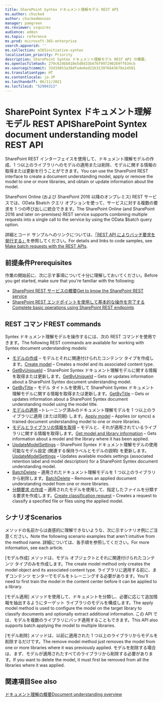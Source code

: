 ```yaml
---
title: SharePoint Syntex ドキュメント理解モデル REST API
ms.author: chucked
author: chuckedmonson
manager: pamgreen
ms.reviewer: ssquires
audience: admin
ms.topic: reference
ms.prod: microsoft-365-enterprise
search.appverid: ''
ms.collection: m365initiative-syntex
localization_priority: Priority
description: SharePoint Syntex ドキュメント理解モデル REST API の概要。
ms.openlocfilehash: 279c624bb818e5d8d33b476f997290269ff634cb
ms.sourcegitcommit: 33d19853a38dfa4e6ed21b313976643670a14581
ms.translationtype: HT
ms.contentlocale: ja-JP
ms.lasthandoff: 06/11/2021
ms.locfileid: "52904313"
---
```

# <a name="sharepoint-syntex-document-understanding-model-rest-api"></a><span data-ttu-id="56d61-103">SharePoint Syntex ドキュメント理解モデル REST API</span><span class="sxs-lookup"><span data-stu-id="56d61-103">SharePoint Syntex document understanding model REST API</span></span>

<span data-ttu-id="56d61-104">SharePoint REST インターフェイスを使用して、ドキュメント理解モデルの作成、1 つ以上のライブラリへのモデルの適用または削除、モデルに関する情報の取得または更新を行うことができます。</span><span class="sxs-lookup"><span data-stu-id="56d61-104">You can use the SharePoint REST interface to create a document understanding model, apply or remove the model to one or more libraries, and obtain or update information about the model.</span></span> 

<span data-ttu-id="56d61-105">SharePoint Online (および SharePoint 2016 以降のオンプレミス) REST サービスでは、OData $batch クエリ オプションを使って、サービスに対する複数の要求を 1 つの呼び出しに統合できます。</span><span class="sxs-lookup"><span data-stu-id="56d61-105">The SharePoint Online (and SharePoint 2016 and later on-premises) REST service supports combining multiple requests into a single call to the service by using the OData $batch query option.</span></span> 

<span data-ttu-id="56d61-106">詳細とコード サンプルへのリンクについては、[「REST API によりバッチ要求を発行する」](/sharepoint/dev/sp-add-ins/make-batch-requests-with-the-rest-apis.md)を参照してください。</span><span class="sxs-lookup"><span data-stu-id="56d61-106">For details and links to code samples, see [Make batch requests with the REST APIs](/sharepoint/dev/sp-add-ins/make-batch-requests-with-the-rest-apis.md).</span></span>

## <a name="prerequisites"></a><span data-ttu-id="56d61-107">前提条件</span><span class="sxs-lookup"><span data-stu-id="56d61-107">Prerequisites</span></span>

<span data-ttu-id="56d61-108">作業の開始前に、次に示す事項について十分に理解しておいてください。</span><span class="sxs-lookup"><span data-stu-id="56d61-108">Before you get started, make sure that you're familiar with the following:</span></span>

- [<span data-ttu-id="56d61-109">SharePoint REST サービスの概要</span><span class="sxs-lookup"><span data-stu-id="56d61-109">Get to know the SharePoint REST service</span></span>](/sharepoint/dev/sp-add-ins/get-to-know-the-sharepoint-rest-service.md) 
- [<span data-ttu-id="56d61-110">SharePoint REST エンドポイントを使用して基本的な操作を完了する</span><span class="sxs-lookup"><span data-stu-id="56d61-110">Complete basic operations using SharePoint REST endpoints</span></span>](/sharepoint/dev/sp-add-ins/complete-basic-operations-using-sharepoint-rest-endpoints.md)

## <a name="rest-commands"></a><span data-ttu-id="56d61-111">REST コマンド</span><span class="sxs-lookup"><span data-stu-id="56d61-111">REST commands</span></span>

<span data-ttu-id="56d61-112">Syntex ドキュメント理解モデルを操作するには、次の REST コマンドを使用できます。</span><span class="sxs-lookup"><span data-stu-id="56d61-112">The following REST commands are available for working with Syntex document understanding models:</span></span>

- <span data-ttu-id="56d61-113">[モデルの作成](rest-createmodel-method.md) – モデルとそれに関連付けられたコンテンツ タイプを作成します。</span><span class="sxs-lookup"><span data-stu-id="56d61-113">[Create model](rest-createmodel-method.md) – Creates a model and its associated content type.</span></span>
- <span data-ttu-id="56d61-114">[GetByUniqueId](rest-getbyuniqueid-method.md) – SharePoint Syntex ドキュメント理解モデルに関する情報を取得または更新します。</span><span class="sxs-lookup"><span data-stu-id="56d61-114">[GetByUniqueId](rest-getbyuniqueid-method.md) – Gets or updates information about a SharePoint Syntex document understanding model.</span></span>
- <span data-ttu-id="56d61-115">[GetByTitle](rest-getbytitle-method.md) – モデル タイトルを使用して SharePoint Syntex ドキュメント理解モデルに関する情報を取得または更新します。</span><span class="sxs-lookup"><span data-stu-id="56d61-115">[GetByTitle](rest-getbytitle-method.md) – Gets or updates information about a SharePoint Syntex document understanding model using the model title.</span></span>
- <span data-ttu-id="56d61-116">[モデルの適用](rest-applymodel-method.md) –トレーニング済みのドキュメント理解モデルを 1 つ以上のライブラリに適用 (または同期) します。</span><span class="sxs-lookup"><span data-stu-id="56d61-116">[Apply model](rest-applymodel-method.md) – Applies (or syncs) a trained document understanding model to one or more libraries.</span></span>
- <span data-ttu-id="56d61-117">[モデルとライブラリの情報を取得](rest-getmodelandlibraryinfo.md) – モデルと、それが適用されているライブラリに関する情報を取得します。</span><span class="sxs-lookup"><span data-stu-id="56d61-117">[Get model and library information](rest-getmodelandlibraryinfo.md) – Gets information about a model and the library where it has been applied.</span></span>
- <span data-ttu-id="56d61-118">[UpdateModelSettings](rest-updatemodelsettings-method.md) – SharePoint Syntex ドキュメント理解モデルの使用可能なモデル設定 (関連する保持ラベルとモデルの説明) を更新します。</span><span class="sxs-lookup"><span data-stu-id="56d61-118">[UpdateModelSettings](rest-updatemodelsettings-method.md) – Updates available models settings (associated retention label and model description) for a SharePoint Syntex document understanding model.</span></span>
- <span data-ttu-id="56d61-119">[BatchDelete](rest-batchdelete-method.md) – 適用されたドキュメント理解モデルを 1 つ以上のライブラリから削除します。</span><span class="sxs-lookup"><span data-stu-id="56d61-119">[BatchDelete](rest-batchdelete-method.md) – Removes an applied document understanding model from one or more libraries.</span></span>
- <span data-ttu-id="56d61-120">[分類要求 の作成](rest-createclassificationrequest.md) – 適用されたモデルを使用して、指定したファイルを分類する要求を作成します。</span><span class="sxs-lookup"><span data-stu-id="56d61-120">[Create classification request](rest-createclassificationrequest.md) – Creates a request to classify a specified file or files using the applied model.</span></span>

## <a name="scenarios"></a><span data-ttu-id="56d61-121">シナリオ</span><span class="sxs-lookup"><span data-stu-id="56d61-121">Scenarios</span></span>

<span data-ttu-id="56d61-122">メソッドの名前からは直感的に理解できないような、次に示すシナリオ例にご注意ください。</span><span class="sxs-lookup"><span data-stu-id="56d61-122">Note the following scenario examples that aren't intuitive from the method name.</span></span> <span data-ttu-id="56d61-123">詳細については、各手順を参照してください。</span><span class="sxs-lookup"><span data-stu-id="56d61-123">For more information, see each article.</span></span>

<span data-ttu-id="56d61-124">[モデル作成] メソッドは、モデル オブジェクトとそれに関連付けられたコンテンツ タイプのみを作成します。</span><span class="sxs-lookup"><span data-stu-id="56d61-124">The create model method only creates the model object and its associated content type.</span></span> <span data-ttu-id="56d61-125">ライブラリに適用する前に、まずコンテンツ センターでモデルをトレーニングする必要があります。</span><span class="sxs-lookup"><span data-stu-id="56d61-125">You'll need to first train the model in the content center before it can be applied to a library.</span></span>

<span data-ttu-id="56d61-126">[モデル適用] メソッドを使用して、ドキュメントを分類し、必要に応じて追加情報を抽出するようにターゲット ライブラリのモデルを構成します。</span><span class="sxs-lookup"><span data-stu-id="56d61-126">The apply model method is used to configure the model on the target library to classify documents and optionally extract additional information.</span></span> <span data-ttu-id="56d61-127">この API では、モデルを複数のライブラリにバッチ適用することもできます。</span><span class="sxs-lookup"><span data-stu-id="56d61-127">This API also supports batch applying the model to multiple libraries.</span></span>

<span data-ttu-id="56d61-128">[モデル削除] メソッドは、以前に適用された 1 つ以上のライブラリからモデルを削除するだけです。</span><span class="sxs-lookup"><span data-stu-id="56d61-128">The remove model method just removes the model from one or more libraries where it was previously applied.</span></span> <span data-ttu-id="56d61-129">モデルを削除する場合は、まず、モデルが適用されたすべてのライブラリから削除する必要があります。</span><span class="sxs-lookup"><span data-stu-id="56d61-129">If you want to delete the model, it must first be removed from all the libraries where it was applied.</span></span>


## <a name="see-also"></a><span data-ttu-id="56d61-130">関連項目</span><span class="sxs-lookup"><span data-stu-id="56d61-130">See also</span></span>

[<span data-ttu-id="56d61-131">ドキュメント理解の概要</span><span class="sxs-lookup"><span data-stu-id="56d61-131">Document understanding overview</span></span>](../document-understanding-overview.md)

